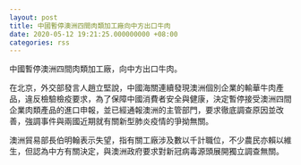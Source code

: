 ```yaml
---
layout: post
title: 中國暫停澳洲四間肉類加工廠向中方出口牛肉
date: 2020-05-12 19:21:25.000000000 +08:00
categories: rss
---
```


中國暫停澳洲四間肉類加工廠，向中方出口牛肉。

在北京，外交部發言人趙立堅說，中國海關連續發現澳洲個別企業的輸華牛肉產品，違反檢驗檢疫要求，為了保障中國消費者安全與健康，決定暫停接受澳洲四間企業肉類產品的進口申報，並已經通報澳洲的主管部門，要求徹底調查原因並改善，強調事件與兩國近期就有關新型肺炎疫情的爭拗無關。

澳洲貿易部長伯明翰表示失望，指有關工廠涉及數以千計職位，不少農民亦賴以維生，但認為中方有關決定，與澳洲政府要求對新冠病毒源頭展開獨立調查無關。
